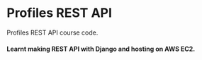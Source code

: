# Profiles REST API

Profiles REST API course code.

#### Learnt making REST API with Django and hosting on AWS EC2.
